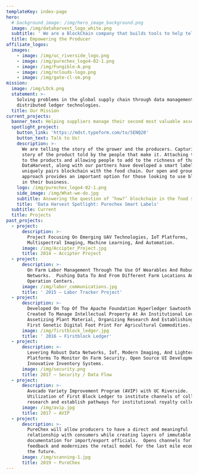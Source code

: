```yaml
---
templateKey: index-page
hero:
  # background_image: /img/hero_image_background.png
  image: /img/dataharvest_logo_white.png
  subtitle: ' We are a BlockChain company that builds tools to help tell the story of the products in your life'
  title: Empowering the Producer
affiliate_logos:
  images:
    - image: /img/uc_riverside_logo.png
    - image: /img/purechex_logo4-02-1.png
    - image: /img/Fungible-A.png
    - image: /img/nclouds-logo.png
    - image: /img/gate-cl-sm.png
mission:
  image: /img/LOck.png
  statement: >-
    Solving problems in the global supply chain through data management and 
    distributed ledger technologies.
  title: Our Mission
current_projects:
  banner_text: Helping suppliers manage their second most valuable asset… their data!
  spotlight_project:
    button_link: 'https://mdst.typeform.com/to/SENQ20'
    button_text: Talk to Us!
    description: >-
      We are telling the story of the grower and the producers. Capturing the
      story of the product told by the people that make it. Attaching that story
      to the products and allowing people to add to the richness of that story.
      DataHarvest, along with our partners have developed a smart label that
      uniquely pairs blockchain with the food chain. Our open and ground up
      approach provides an important option for those looking to use blockchain
      in their business.
    logo: /img/purechex_logo4-02-1.png
    side_image: /img/What-we-do.jpg
    subtitle: Answering the question of ‘how?’ blockchain in the food system
    title: 'Data Harvest Spotlight: Purechex Smart Labels'
  subtitle: Current
  title: Projects
past_projects:
  - project:
      description: >-
        Project Focusing On Emerging UAV Technologies, IoT Platforms,
        Multispectral Imaging, Machine Learning, And Automation.
      image: /img/Accipter_Project.jpg
      title: 2014 – Accipter Project
  - project:
      description: >-
        On Farm Labor Management Through The Use Of Wearables And Robust On Farm
        Networks.  Pushing Data To And From Different Farm Locations And
        Operation Centers.
      image: /img/labor_communications.jpg
      title: ' 2015 – Labor Tracker Project'
  - project:
      description: >-
        Developed On Top Of The Apache Foundation Hyperledger Sawtooth Platform.
        Created To Manage Intellectual Property At An Institutional Level By
        Assetizing Plant Material, Organizing Research And Establishing The
        First Genetic Digital Foot Print For Agricultural Commodities.
      image: /img/firstblock_ledger.jpg
      title: ' 2016 – Firstblock Ledger'
  - project:
      description: >-
        Levering Robust Data Networks, IoT, Modern Imaging, And Lighter Than Air
        Platforms To Monitor On Farm Security. Open Source UI Development And
        Innovative Inventory Systems.
      image: /img/security.png
      title: 2017 – Security / Data Flow
  - project:
      description: >-
        Avocado Variety Improvement Program (AVIP) with UC Riverside. 
        Utilization of First Block Ledger to institute channels of collaborative
        research and establish pathways for institutional royalty collection.
      image: /img/avip.jpg
      title: 2017 – AVIP
  - project:
      description: >-
        PureChex will allow producers to have a direct and meaningful
        relationship with consumers while creating layers of immutable data and
        documentation for import/export officials.  Opens channels for consumer
        feedback and modernizes the retail model for the last mile economy of
        the future.
      image: /img/scanning-1.jpg
      title: 2019 – PureChex
---
```


